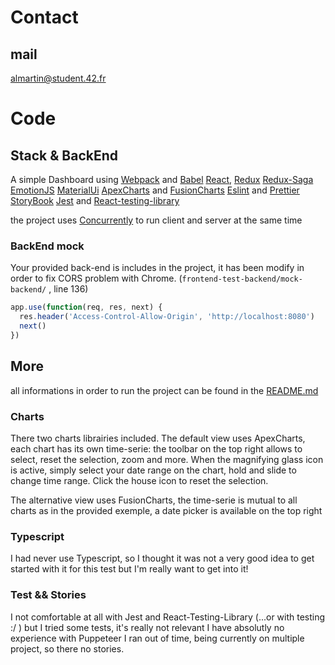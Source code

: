 # Contact

## mail

almartin@student.42.fr

# Code

## Stack & BackEnd

A simple Dashboard using
[Webpack](https://webpack.js.org/) and [Babel](https://babeljs.io/)
[React](https://reactjs.org/), 
[Redux](https://redux.js.org/)
[Redux-Saga](https://redux-saga.js.org/)
[EmotionJS](https://emotion.sh/docs/introduction)
[MaterialUi](https://material-ui.com/)
[ApexCharts](https://apexcharts.com/) and [FusionCharts](https://www.fusioncharts.com/fusiontime/examples)
[Eslint](https://eslint.org/) and [Prettier](https://prettier.io/)
[StoryBook](https://storybook.js.org/)
[Jest](https://jestjs.io/) and [React-testing-library](https://testing-library.com/)

the project uses [Concurrently](https://github.com/kimmobrunfeldt/concurrently) to run client and server at the same time

### BackEnd mock

Your provided back-end is includes in the project, it has been modify in order to fix CORS problem with Chrome. (```frontend-test-backend/mock-backend/``` , line 136)

```javascript
app.use(function(req, res, next) {
  res.header('Access-Control-Allow-Origin', 'http://localhost:8080')
  next()
})
```

## More

all informations in order to run the project can be found in the [README.md](https://github.com/alice42/Dashboard/blob/master/README.md)


### Charts

There two charts librairies included.
The default view uses ApexCharts, each chart has its own time-serie: 
the toolbar on the top right allows to select, reset the selection, zoom and more.
When the magnifying glass icon is active, simply select your date range on the chart, hold and slide to change time range.
Click the house icon to reset the selection.

The alternative view uses FusionCharts, the time-serie is mutual to all charts as in the provided exemple,
a date picker is available on the top right

### Typescript

I had never use Typescript, so I thought it was not a very good idea to get started with it for this test
but I'm really want to get into it! 

### Test && Stories

I not comfortable at all with Jest and React-Testing-Library (...or with testing :/ ) but I tried some tests, it's really not relevant
I have absolutly no experience with Puppeteer
I ran out of time, being currently on multiple project, so there no stories. 
